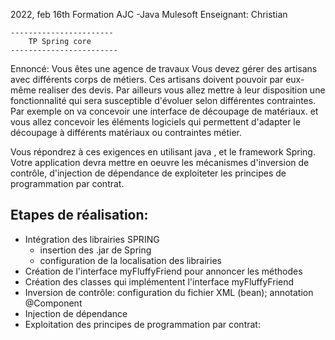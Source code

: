 

2022, feb 16th
Formation AJC -Java Mulesoft
Enseignant: Christian

    -----------------------
        TP Spring core
    ------------------------

Ennoncé: 
Vous êtes une agence de travaux
Vous devez gérer des artisans avec différents corps de métiers.
Ces artisans doivent pouvoir par eux-même realiser des devis.
Par ailleurs vous allez mettre à leur disposition une fonctionnalité
qui sera susceptible d'évoluer selon différentes contraintes.
Par exemple on va concevoir une interface de découpage de matériaux.
et vous allez concevoir les éléments logiciels qui permettent d'adapter
le découpage à différents matériaux ou contraintes métier.

Vous répondrez à ces exigences en utilisant java , et le framework Spring.
Votre application devra mettre en oeuvre les mécanismes d'inversion de
contrôle, d'injection de dépendance de exploiteter les principes de
programmation par contrat.


Etapes de réalisation: 
- 
- Intégration des librairies SPRING
  - insertion des .jar de Spring 
  - configuration de la localisation des librairies
- Création de l'interface myFluffyFriend pour annoncer les méthodes
- Création des classes qui implémentent l'interface myFluffyFriend
- Inversion de contrôle: configuration du fichier XML (bean); annotation @Component 
- Injection de dépendance
- Exploitation des principes de programmation par contrat: 

